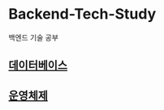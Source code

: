 # Backend-Tech-Study
백엔드 기술 공부

## [데이터베이스](https://github.com/im-shung/Backend-Tech-Study/blob/main/Database/README.md)
## [운영체제](https://github.com/im-shung/Backend-Tech-Study/blob/main/OS/README.md)
